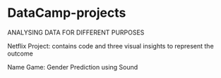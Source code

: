 # DataCamp-projects
ANALYSING DATA FOR DIFFERENT PURPOSES 

Netflix Project: contains code and three visual insights to represent the outcome


Name Game: Gender Prediction using Sound
